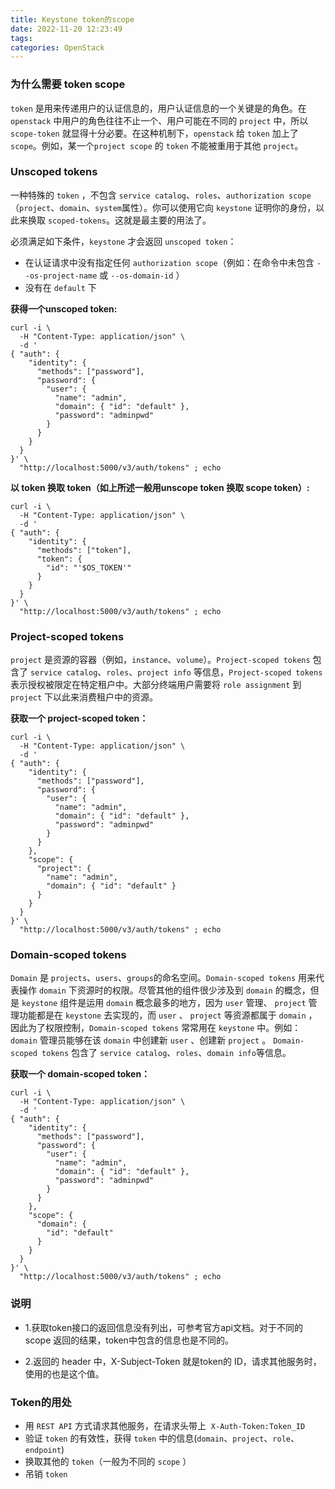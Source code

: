```yaml
---
title: Keystone token的scope
date: 2022-11-20 12:23:49
tags:
categories: OpenStack
---
```


### 为什么需要 token scope

`token` 是用来传递用户的认证信息的，用户认证信息的一个关键是的角色。在 `openstack` 中用户的角色往往不止一个、用户可能在不同的 `project` 中，所以 `scope-token` 就显得十分必要。在这种机制下，`openstack` 给 `token` 加上了 `scope`。例如，某一个`project scope` 的 `token` 不能被重用于其他 `project`。

### Unscoped tokens

一种特殊的 `token` ，不包含 `service catalog`、`roles`、`authorization scope`（`project`、`domain`、`system`属性）。你可以使用它向 `keystone` 证明你的身份，以此来换取 `scoped-tokens`。这就是最主要的用法了。

必须满足如下条件，`keystone` 才会返回 `unscoped token`：
- 在认证请求中没有指定任何 `authorization scope`（例如：在命令中未包含 `--os-project-name` 或 `--os-domain-id` ）
- 没有在 `default` 下

**获得一个unscoped token:**
```shell
curl -i \
  -H "Content-Type: application/json" \
  -d '
{ "auth": {
    "identity": {
      "methods": ["password"],
      "password": {
        "user": {
          "name": "admin",
          "domain": { "id": "default" },
          "password": "adminpwd"
        }
      }
    }
  }
}' \
  "http://localhost:5000/v3/auth/tokens" ; echo
```

**以 token 换取 token（如上所述一般用unscope token 换取 scope token）:**

```shell
curl -i \
  -H "Content-Type: application/json" \
  -d '
{ "auth": {
    "identity": {
      "methods": ["token"],
      "token": {
        "id": "'$OS_TOKEN'"
      }
    }
  }
}' \
  "http://localhost:5000/v3/auth/tokens" ; echo
```


### Project-scoped tokens

`project` 是资源的容器（例如，`instance`、`volume`）。`Project-scoped tokens` 包含了 `service catalog`、`roles`、`project info` 等信息，`Project-scoped tokens` 表示授权被限定在特定租户中。大部分终端用户需要将 `role assignment` 到 `project` 下以此来消费租户中的资源。

**获取一个 project-scoped token：**
```shell
curl -i \
  -H "Content-Type: application/json" \
  -d '
{ "auth": {
    "identity": {
      "methods": ["password"],
      "password": {
        "user": {
          "name": "admin",
          "domain": { "id": "default" },
          "password": "adminpwd"
        }
      }
    },
    "scope": {
      "project": {
        "name": "admin",
        "domain": { "id": "default" }
      }
    }
  }
}' \
  "http://localhost:5000/v3/auth/tokens" ; echo
```

### Domain-scoped tokens

`Domain` 是 `projects`、`users`、`groups`的命名空间。`Domain-scoped tokens` 用来代表操作 `domain` 下资源时的权限。尽管其他的组件很少涉及到 `domain` 的概念，但是 `keystone` 组件是运用 `domain` 概念最多的地方，因为 `user` 管理、 `project` 管理功能都是在 `keystone` 去实现的，而 `user` 、 `project` 等资源都属于 `domain` ，因此为了权限控制，`Domain-scoped tokens` 常常用在 `keystone` 中。例如： `domain` 管理员能够在该 `domain` 中创建新 `user` 、创建新 `project` 。 `Domain-scoped tokens` 包含了 `service catalog`、`roles`、`domain info`等信息。

**获取一个 domain-scoped token：**
```shell
curl -i \
  -H "Content-Type: application/json" \
  -d '
{ "auth": {
    "identity": {
      "methods": ["password"],
      "password": {
        "user": {
          "name": "admin",
          "domain": { "id": "default" },
          "password": "adminpwd"
        }
      }
    },
    "scope": {
      "domain": {
        "id": "default"
      }
    }
  }
}' \
  "http://localhost:5000/v3/auth/tokens" ; echo
```

### 说明

- 1.获取token接口的返回信息没有列出，可参考官方api文档。对于不同的 scope 返回的结果，token中包含的信息也是不同的。

- 2.返回的 header 中，X-Subject-Token 就是token的 ID，请求其他服务时，使用的也是这个值。

### Token的用处
- 用 `REST API` 方式请求其他服务，在请求头带上  `X-Auth-Token:Token_ID`
- 验证 `token` 的有效性，获得 `token` 中的信息(`domain`、`project`、`role`、`endpoint`)
- 换取其他的 `token`（一般为不同的 `scope` ）
- 吊销 `token`
